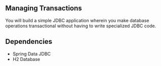 ## Managing Transactions

You will build a simple JDBC application wherein 
you make database operations transactional without 
having to write specialized JDBC code.

## Dependencies

* Spring Data JDBC
* H2 Database